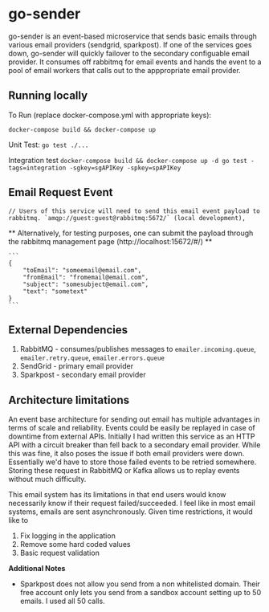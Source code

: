 # go-sender
go-sender is an event-based microservice that sends basic emails through various email providers (sendgrid, sparkpost). If one of the services goes down, go-sender will quickly failover to the secondary configuable email provider. It consumes off rabbitmq for email events and hands the event to a pool of email workers that calls out to the apppropriate email provider.

## Running locally
To Run (replace docker-compose.yml with appropriate keys):
  ```
  docker-compose build && docker-compose up
  ```
Unit Test:
    ```
    go test ./...
    ```

Integration test
    ```
    docker-compose build && docker-compose up -d
    go test -tags=integration -sgkey=sgAPIKey -spkey=spAPIKey
    ```

## Email Request Event
	// Users of this service will need to send this email event payload to rabbitmq. `amqp://guest:guest@rabbitmq:5672/` (local development),
  ** Alternatively, for testing purposes, one can submit the payload through the rabbitmq management page (http://localhost:15672/#/) **

	```
	{
        "toEmail": "someemail@email.com",
        "fromEmail": "fromemail@email.com",
        "subject": "somesubject@email.com",
        "text": "sometext"
	}
	```

## External Dependencies
1. RabbitMQ - consumes/publishes messages to `emailer.incoming.queue`, `emailer.retry.queue`, `emailer.errors.queue`
2. SendGrid - primary email provider
3. Sparkpost - secondary email provider

## Architecture limitations
An event base architecture for sending out email has multiple advantages in terms of scale and reliability. Events could be easily be replayed in case of downtime from external APIs. Initially I had written this service as an HTTP API with a circuit breaker than fell back to a secondary email provider. While this was fine, it also poses the issue if both email providers were down. Essentially we'd have to store those failed events to be retried somewhere. Storing these request in RabbitMQ or Kafka allows us to replay events without much difficulty.

This email system has its limitations in that end users would know necessarily know if their request failed/succeeded. I feel like in most email systems, emails are sent asynchronously. Given time restrictions, it would like to

1. Fix logging in the application
2. Remove some hard coded values
3. Basic request validation

**Additional Notes**
- Sparkpost does not allow you send from a non whitelisted domain. Their free account only lets you send from a sandbox account setting up to 50 emails. I used all 50 calls.
